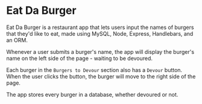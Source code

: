 # Eat Da Burger

Eat Da Burger is a restaurant app that lets users input the names of burgers that they'd like to eat, made using MySQL, Node, Express, Handlebars, and an ORM.

Whenever a user submits a burger's name, the app will display the burger's name on the left side of the page - waiting to be devoured.

Each burger in the `Burgers to Devour` section also has a `Devour` button.  When the user clicks the button, the burger will move to the right side of the page.

The app stores every burger in a database, whether devoured or not.